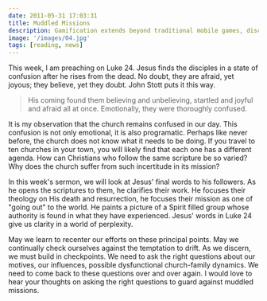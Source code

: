 ```yaml
---
date: 2011-05-31 17:03:31
title: Muddled Missions
description: Gamification extends beyond traditional mobile games, discovering innovative strategies to incorporate game-like elements into non-gaming apps for enhanced
image: '/images/04.jpg'
tags: [reading, news]
---
```


This week, I am preaching on Luke 24. Jesus finds the disciples in a state of confusion after he rises from the dead. No doubt, they are afraid, yet joyous; they believe, yet they doubt.  John Stott puts it this way.

>His coming found them believing and unbelieving, startled and joyful and afraid all at once. Emotionally, they were thoroughly confused.

It is my observation that the church remains confused in our day. This confusion is not only emotional, it is also programatic. Perhaps like never before, the church does not know what it needs to be doing. If you travel to ten churches in your town, you will likely find that each one has a different agenda. How can Christians who follow the same scripture be so varied? Why does the church suffer from such incertitude in its mission?

In this week's sermon, we will look at Jesus' final words to his followers. As he opens the scriptures to them, he clarifies their work. He focuses their theology on His death and resurrection, he focuses their mission as one of "going out" to the world. He paints a picture of a Spirit filled group whose authority is found in what they have experienced. Jesus' words in Luke 24 give us clarity in a world of perplexity.

May we learn to recenter our efforts on these principal points. May we continually check ourselves against the temptation to drift. As we discern, we must build in checkpoints. We need to ask the right questions about our motives, our influences, possible dysfunctional church-family dynamics. We need to come back to these questions over and over again. I would love to hear your thoughts on asking the right questions to guard against muddled missions.
